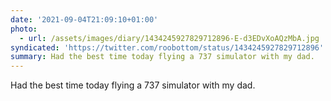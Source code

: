```yaml
---
date: '2021-09-04T21:09:10+01:00'
photo:
  - url: /assets/images/diary/1434245927829712896-E-d3EDvXoAQzMbA.jpg
syndicated: 'https://twitter.com/roobottom/status/1434245927829712896'
summary: Had the best time today flying a 737 simulator with my dad.
---
```

Had the best time today flying a 737 simulator with my dad. 
